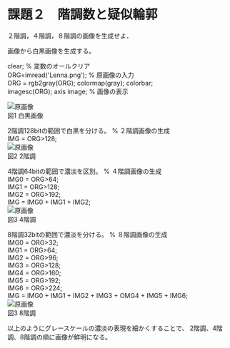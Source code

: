 # 課題２　階調数と疑似輪郭
２階調，４階調，８階調の画像を生成せよ．

画像から白黒画像を生成する。

clear; % 変数のオールクリア  
ORG=imread('Lenna.png'); % 原画像の入力  
ORG = rgb2gray(ORG); colormap(gray); colorbar;  
imagesc(ORG); axis image; % 画像の表示  

![原画像](https://github.com/Seiya070/Image_Process/blob/master/image/2-1.png?raw=true)  
図1 白黒画像

2階調128bitの範囲で白黒を分ける。
% ２階調画像の生成  
IMG = ORG>128;  
![原画像](https://github.com/Seiya070/Image_Process/blob/master/image/2-2.png?raw=true)  
図2 2階調

4階調64bitの範囲で濃淡を区別。
% ４階調画像の生成  
IMG0 = ORG>64;  
IMG1 = ORG>128;  
IMG2 = ORG>192;  
IMG = IMG0 + IMG1 + IMG2;  
![原画像](https://github.com/Seiya070/Image_Process/blob/master/image/2-3.png?raw=true)  
図3 4階調

8階調32bitの範囲で濃淡を分ける。
% ８階調画像の生成  
IMG0 = ORG>32;  
IMG1 = ORG>64;  
IMG2 = ORG>96;  
IMG3 = ORG>128;  
IMG4 = ORG>160;  
IMG5 = ORG>192;  
IMG6 = ORG>224;  
IMG = IMG0 + IMG1 + IMG2 + IMG3 + OMG4 + IMG5 + IMG6;  
![原画像](https://github.com/Seiya070/Image_Process/blob/master/image/2-4.png?raw=true)  
図3 8階調

以上のようにグレースケールの濃淡の表現を細かくすることで、
2階調、4階調、8階調の順に画像が鮮明になる。

